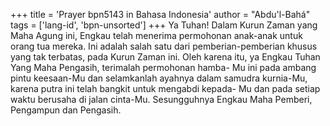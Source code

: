+++
title = 'Prayer bpn5143 in Bahasa Indonesia'
author = "Abdu'l-Bahá"
tags = ['lang-id', 'bpn-unsorted']
+++
Ya Tuhan! Dalam Kurun Zaman yang Maha Agung
ini, Engkau telah menerima permohonan anak-anak untuk orang tua mereka. Ini adalah salah satu dari pemberian-pemberian khusus yang tak terbatas, pada Kurun Zaman ini. Oleh karena itu, ya Engkau Tuhan Yang Maha Pengasih, terimalah permohonan hamba- Mu ini pada ambang pintu keesaan-Mu dan selamkanlah ayahnya dalam samudra kurnia-Mu, karena putra ini telah bangkit untuk mengabdi kepada- Mu dan pada setiap waktu berusaha di jalan cinta-Mu. Sesungguhnya Engkau Maha Pemberi, Pengampun dan Pengasih.
